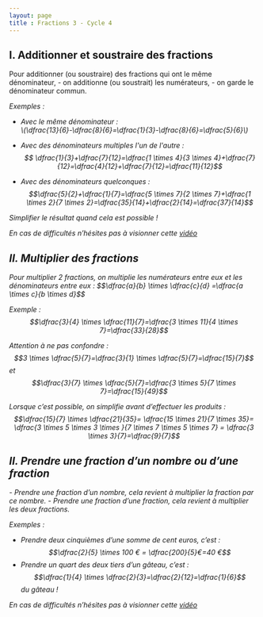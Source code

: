 ```yaml
---
layout: page
title : Fractions 3 - Cycle 4
---
```


## I. Additionner et soustraire des fractions


<div class="cours" markdown="1">
Pour additionner (ou soustraire) des fractions qui ont le même dénominateur,
- on additionne (ou soustrait) les numérateurs,
- on garde le dénominateur commun.   
</div>


<i class="exemple"/> Exemples : 
- Avec le même dénominateur :   
\\(\dfrac{13}{6}-\dfrac{8}{6}=\dfrac{1}{3}-\dfrac{8}{6}=\dfrac{5}{6}\\)

- Avec des dénominateurs multiples l'un de l'autre :   
$$ \dfrac{1}{3}+\dfrac{7}{12}=\dfrac{1 \times 4}{3 \times 4}+\dfrac{7}{12}=\dfrac{4}{12}+\dfrac{7}{12}=\dfrac{11}{12}$$

- Avec des dénominateurs quelconques :   
$$\dfrac{5}{2}+\dfrac{1}{7}=\dfrac{5 \times 7}{2 \times 7}+\dfrac{1 \times 2}{7 \times 2}=\dfrac{35}{14}+\dfrac{2}{14}=\dfrac{37}{14}$$


<i class="conseil"/> Simplifier le résultat quand cela est possible !   

<i class="lien"/> En cas de difficultés n’hésites pas à visionner cette [vidéo](https://www.youtube.com/watch?v=lGShZVQlXMQ)


## II. Multiplier des fractions

<div class="cours" markdown="1">
Pour multiplier 2 fractions, on multiplie les numérateurs entre eux et les dénominateurs entre eux :
$$\dfrac{a}{b} \times \dfrac{c}{d} =\dfrac{a \times c}{b \times d}$$
</div>


<i class="exemple"/> Exemple : $$\dfrac{3}{4} \times \dfrac{11}{7}=\dfrac{3 \times 11}{4 \times 7}=\dfrac{33}{28}$$

				
<i class="attention"/> Attention à ne pas confondre : $$3 \times \dfrac{5}{7}=\dfrac{3}{1} \times \dfrac{5}{7}=\dfrac{15}{7}$$ et $$\dfrac{3}{7} \times \dfrac{5}{7}=\dfrac{3 \times 5}{7 \times 7}=\dfrac{15}{49}$$

	
<i class="conseil"/>  Lorsque c’est possible, on simplifie avant d’effectuer les produits :
$$\dfrac{15}{7} \times \dfrac{21}{35}= \dfrac{15 \times 21}{7 \times 35}= \dfrac{3 \times 5 \times 3 \times }{7 \times 7 \times 5 \times 7} = \dfrac{3 \times 3}{7}=\dfrac{9}{7}$$


## II. Prendre une fraction d’un nombre ou d’une fraction


<div class="cours" markdown="1">
- Prendre une fraction d’un nombre, cela revient à multiplier la fraction par ce nombre.
- Prendre une fraction d’une fraction, cela revient à multiplier les deux fractions. 
</div>

<i class="exemple"/> Exemples :
- Prendre deux cinquièmes d’une somme de cent euros, c’est :	$$\dfrac{2}{5} \times 100 € = \dfrac{200}{5}€=40 €$$
- Prendre un quart des deux tiers d’un gâteau, c’est : $$\dfrac{1}{4} \times \dfrac{2}{3}=\dfrac{2}{12}=\dfrac{1}{6}$$ du gâteau !


<i class="lien"/> En cas de difficultés n’hésites pas à visionner cette [vidéo](https://youtu.be/OUDicIla23I) 


